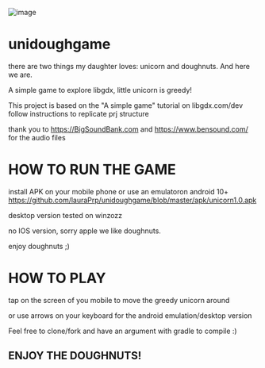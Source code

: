 
![image](https://user-images.githubusercontent.com/69343655/156825150-bb65397b-38b6-4129-9580-83cd6458c94e.png)


# unidoughgame
there are two things my daughter loves: unicorn and doughnuts. And here we are. 

A simple game to explore libgdx, little unicorn is greedy! 

This project is based on the "A simple game" tutorial on libgdx.com/dev
follow instructions to replicate prj structure

thank you to https://BigSoundBank.com and https://www.bensound.com/ for the audio files
# HOW TO RUN THE GAME
install APK on your mobile phone or use an emulatoron android 10+
  https://github.com/lauraPrp/unidoughgame/blob/master/apk/unicorn1.0.apk

desktop version tested on winzozz

no IOS version, sorry apple we like doughnuts. 

enjoy doughnuts ;)
# HOW TO PLAY 

tap on the screen of you mobile to move the greedy unicorn around

or use arrows on your keyboard for the android emulation/desktop version 


Feel free to clone/fork and have an argument with gradle to compile :)

## ENJOY THE DOUGHNUTS! 
